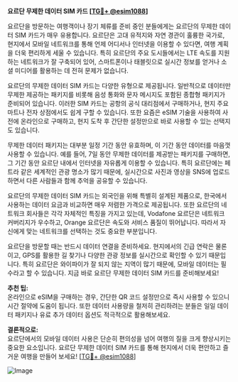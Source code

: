**요르단 무제한 데이터 SIM 카드 [[TG💪+ @esim1088](https://t.me/s/esim1088)]**

요르단을 방문하는 여행객이나 장기 체류를 준비 중인 분들에게는 요르단의 무제한 데이터 SIM 카드가 매우 유용합니다. 요르단은 고대 유적지와 자연 경관이 훌륭한 국가로, 현지에서 모바일 네트워크를 통해 언제 어디서나 인터넷을 이용할 수 있다면, 여행 계획을 더욱 편리하게 세울 수 있습니다. 특히 요르단의 주요 도시들에서는 LTE 속도를 지원하는 네트워크가 잘 구축되어 있어, 스마트폰이나 태블릿으로 실시간 정보를 얻거나 소셜 미디어를 활용하는 데 전혀 문제가 없습니다.

요르단의 무제한 데이터 SIM 카드는 다양한 유형으로 제공됩니다. 일반적으로 데이터만 무제한 제공하는 패키지를 비롯해 음성 통화와 문자 메시지도 포함된 종합형 패키지가 준비되어 있습니다. 이러한 SIM 카드는 공항의 공식 대리점에서 구매하거나, 현지 주요 마트나 전자 상점에서도 쉽게 구할 수 있습니다. 또한 요즘은 eSIM 기술을 사용하여 사전에 온라인으로 구매하고, 현지 도착 후 간단한 설정만으로 바로 사용할 수 있는 선택지도 있습니다.

무제한 데이터 패키지는 대부분 일정 기간 동안 유효하며, 이 기간 동안 데이터를 마음껏 사용할 수 있습니다. 예를 들어, 7일 동안 무제한 데이터를 제공받는 패키지를 구매하면, 그 기간 동안 요르단 내에서 인터넷을 자유롭게 이용할 수 있습니다. 특히 요르단에는 페트라 같은 세계적인 관광 명소가 많기 때문에, 실시간으로 사진과 영상을 SNS에 업로드하면서 다른 사람들과 함께 추억을 공유할 수 있습니다.

요르단의 무제한 데이터 SIM 카드는 외국인을 위해 특별히 설계된 제품으로, 한국에서 사용하는 데이터 요금과 비교하면 매우 저렴한 가격으로 제공됩니다. 또한 요르단의 네트워크 회사들은 각각 자체적인 특징을 가지고 있는데, Vodafone 요르단은 네트워크 커버리지가 우수하고, Orange 요르단은 속도와 서비스 품질이 뛰어납니다. 따라서 자신에게 맞는 네트워크를 선택하는 것도 중요한 부분입니다.

요르단을 방문할 때는 반드시 데이터 연결을 준비하세요. 현지에서의 긴급 연락은 물론이고, GPS를 활용한 길 찾기나 다양한 관광 정보를 실시간으로 확인할 수 있기 때문입니다. 특히 요르단은 와이파이가 잘 되지 않는 지역이 많기 때문에, 모바일 데이터는 필수라고 할 수 있습니다. 지금 바로 요르단 무제한 데이터 SIM 카드를 준비해보세요!

**추천 팁:**  
온라인으로 eSIM을 구매하는 경우, 간단한 QR 코드 설정만으로 즉시 사용할 수 있으니 시간 절약에 도움이 됩니다. 또한 데이터 사용량을 철저히 관리하려는 분들은 일일 데이터 패키지나 유료 추가 데이터 옵션도 적극적으로 활용해보세요.

**결론적으로:**  
요르단에서의 모바일 데이터 사용은 단순히 편의성을 넘어 여행의 질을 크게 향상시키는 중요한 요소입니다. 요르단 무제한 데이터 SIM 카드를 통해 현지에서 더욱 편안하고 즐거운 여행을 만들어 보세요! [[TG💪+ @esim1088](https://t.me/s/esim1088)]

![Image](https://i.postimg.cc/Y0z9fWf4/image.png)
